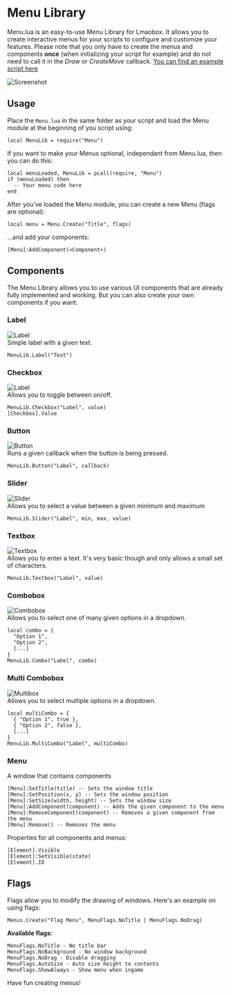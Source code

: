 # Menu Library
Menu.lua is an easy-to-use Menu Library for Lmaobox. It allows you to create interactive menus for your scripts to configure and customize your features. Please note that you only have to create the menus and components **once** (when initializing your script for example) and do not need to call it in the *Draw* or *CreateMove* callback.
[You can find an example script here](../Menu-Example.lua)

![Screenshot](https://i.imgur.com/E6CjsAr.png)

## Usage
Place the `Menu.lua` in the same folder as your script and load the Menu module at the beginning of you script using:
```
local MenuLib = require("Menu")
```

If you want to make your Menus optional, independant from Menu.lua, then you can do this:
```
local menuLoaded, MenuLib = pcall(require, "Menu")
if (menuLoaded) then
  -- Your menu code here
end
```

After you've loaded the Menu module, you can create a new Menu (flags are optional):
```
local menu = Menu.Create("Title", flags)
```

...and add your components:
```
[Menu]:AddComponent(<Component>)
```

## Components
The Menu Library allows you to use various UI components that are already fully implemented and working. But you can also create your own components if you want.

### Label
![Label](https://i.imgur.com/knK7AOk.png)<br/>
Simple label with a given text.
```
MenuLib.Label("Text")
```

### Checkbox
![Label](https://i.imgur.com/ugksbLr.png)<br/>
Allows you to toggle between on/off.
```
MenuLib.Checkbox("Label", value)
[Checkbox].Value
```

### Button
![Button](https://i.imgur.com/dOVKTG4.png)<br/>
Runs a given callback when the button is being pressed.
```
MenuLib.Button("Label", callback)
```

### Slider
![Slider](https://i.imgur.com/363zFtX.png)<br/>
Allows you to select a value between a given minimum and maximum
```
MenuLib.Slider("Label", min, max, value)
```

### Textbox
![Textbox](https://i.imgur.com/vo0j8n5.png)<br/>
Allows you to enter a text. It's very basic though and only allows a small set of characters.
```
MenuLib.Textbox("Label", value)
```

### Combobox
![Combobox](https://i.imgur.com/VthXZZp.png)<br/>
Allows you to select one of many given options in a dropdown.
```
local combo = {
  "Option 1",
  "Option 2",
  [...]
}
MenuLib.Combo("Label", combo)
```

### Multi Combobox
![Multibox](https://i.imgur.com/bwPnnaf.png)<br/>
Allows you to select multiple options in a dropdown.
```
local multiCombo = {
  { "Option 1", true },
  { "Option 2", false },
  [...]
}
MenuLib.MultiCombo("Label", multiCombo)
```

### Menu
A window that contains components
```
[Menu]:SetTitle(title) -- Sets the window title
[Menu]:SetPosition(x, y) -- Sets the window position
[Menu]:SetSize(width, height) -- Sets the window size
[Menu]:AddComponent(component) -- Adds the given component to the menu
[Menu]:RemoveComponent(component) -- Removes a given component from the menu
[Menu]:Remove() -- Removes the menu
```

Properties for all components and menus:
```
[Element].Visible
[Element]:SetVisible(state)
[Element].ID
```

## Flags
Flags allow you to modify the drawing of windows. Here's an example on using flags:
```
Menus.Create("Flag Menu", MenuFlags.NoTitle | MenuFlags.NoDrag)
```

**Available flags:**
```
MenuFlags.NoTitle - No title bar
MenuFlags.NoBackground - No window background
MenuFlags.NoDrag - Disable dragging
MenuFlags.AutoSize - Auto size height to contents
MenuFlags.ShowAlways - Show menu when ingame
```

Have fun creating menus!
